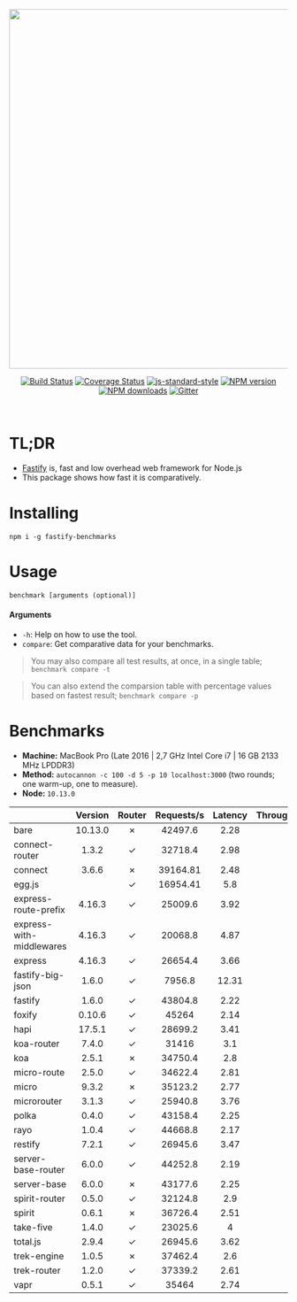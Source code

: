 <div align="center">
<img src="https://github.com/fastify/graphics/raw/master/full-logo.png" width="650" height="auto"/>
</div>

<div align="center">

[![Build Status](https://travis-ci.org/fastify/fastify.svg?branch=master)](https://travis-ci.org/fastify/fastify)
[![Coverage Status](https://coveralls.io/repos/github/fastify/fastify/badge.svg?branch=master)](https://coveralls.io/github/fastify/fastify?branch=master)
[![js-standard-style](https://img.shields.io/badge/code%20style-standard-brightgreen.svg?style=flat)](http://standardjs.com/)
[![NPM version](https://img.shields.io/npm/v/fastify.svg?style=flat)](https://www.npmjs.com/package/fastify)
[![NPM downloads](https://img.shields.io/npm/dm/fastify.svg?style=flat)](https://www.npmjs.com/package/fastify) [![Gitter](https://badges.gitter.im/gitterHQ/gitter.svg)](https://gitter.im/fastify)
</div>
<br />

# TL;DR

* [Fastify](https://github.com/fastify/fastify) is, fast and low overhead web framework for Node.js
* This package shows how fast it is comparatively.

# Installing

```
npm i -g fastify-benchmarks
```

# Usage

```
benchmark [arguments (optional)]
```

#### Arguments

* `-h`: Help on how to use the tool.
* `compare`: Get comparative data for your benchmarks.

> You may also compare all test results, at once, in a single table; `benchmark compare -t`

> You can also extend the comparsion table with percentage values based on fastest result; `benchmark compare -p`

# Benchmarks

* __Machine:__ MacBook Pro (Late 2016 | 2,7 GHz Intel Core i7 | 16 GB 2133 MHz LPDDR3)
* __Method:__ `autocannon -c 100 -d 5 -p 10 localhost:3000` (two rounds; one warm-up, one to measure).
* __Node:__ `10.13.0`

| | Version | Router | Requests\/s | Latency | Throughput\/Mb |
| :--- | :-: | :-: | :-: | :-: | --: |
| bare | 10.13.0 | ✗ | 42497.6 | 2.28 | 6.03 |
| connect-router | 1.3.2 | ✓ | 32718.4 | 2.98 | 4.63 |
| connect | 3.6.6 | ✗ | 39164.81 | 2.48 | 5.58 |
| egg.js |  | ✓ | 16954.41 | 5.8 | 5.63 |
| express-route-prefix | 4.16.3 | ✓ | 25009.6 | 3.92 | 8.65 |
| express-with-middlewares | 4.16.3 | ✓ | 20068.8 | 4.87 | 7.30 |
| express | 4.16.3 | ✓ | 26654.4 | 3.66 | 4.20 |
| fastify-big-json | 1.6.0 | ✓ | 7956.8 | 12.31 | 91.60 |
| fastify | 1.6.0 | ✓ | 43804.8 | 2.22 | 6.83 |
| foxify | 0.10.6 | ✓ | 45264 | 2.14 | 6.42 |
| hapi | 17.5.1 | ✓ | 28699.2 | 3.41 | 4.47 |
| koa-router | 7.4.0 | ✓ | 31416 | 3.1 | 4.86 |
| koa | 2.5.1 | ✗ | 34750.4 | 2.8 | 5.47 |
| micro-route | 2.5.0 | ✓ | 34622.4 | 2.81 | 5.44 |
| micro | 9.3.2 | ✗ | 35123.2 | 2.77 | 5.46 |
| microrouter | 3.1.3 | ✓ | 25940.8 | 3.76 | 4.14 |
| polka | 0.4.0 | ✓ | 43158.4 | 2.25 | 6.08 |
| rayo | 1.0.4 | ✓ | 44668.8 | 2.17 | 4.97 |
| restify | 7.2.1 | ✓ | 26945.6 | 3.47 | 4.28 |
| server-base-router | 6.0.0 | ✓ | 44252.8 | 2.19 | 4.97 |
| server-base | 6.0.0 | ✗ | 43177.6 | 2.25 | 4.83 |
| spirit-router | 0.5.0 | ✓ | 32124.8 | 2.9 | 5.03 |
| spirit | 0.6.1 | ✗ | 36726.4 | 2.51 | 5.72 |
| take-five | 1.4.0 | ✓ | 23025.6 | 4 | 7.63 |
| total.js | 2.9.4 | ✓ | 26945.6 | 3.62 | 7.60 |
| trek-engine | 1.0.5 | ✗ | 37462.4 | 2.6 | 5.28 |
| trek-router | 1.2.0 | ✓ | 37339.2 | 2.61 | 5.33 |
| vapr | 0.5.1 | ✓ | 35464 | 2.74 | 5.03 |
